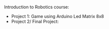 Introduction to Robotics course: 
 * Project 1: Game using Arduino Led Matrix 8x8
 * Project 2/ Final Project: 
       

